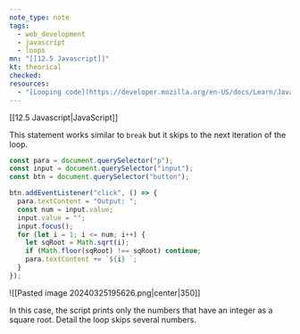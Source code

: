 ```yaml
---
note_type: note
tags:
  - web_development
  - javascript
  - loops
mn: "[[12.5 Javascript]]"
kt: theorical
checked: 
resources:
  - "[Looping code](https://developer.mozilla.org/en-US/docs/Learn/JavaScript/Building_blocks/Looping_code)"
---
```

[[12.5 Javascript|JavaScript]]

This statement works similar to `break` but it skips to the next iteration of the loop. 

```javascript
const para = document.querySelector("p");
const input = document.querySelector("input");
const btn = document.querySelector("button");

btn.addEventListener("click", () => {
  para.textContent = "Output: ";
  const num = input.value;
  input.value = "";
  input.focus();
  for (let i = 1; i <= num; i++) {
    let sqRoot = Math.sqrt(i);
    if (Math.floor(sqRoot) !== sqRoot) continue;
    para.textContent += `${i} `;
  }
});
```

![[Pasted image 20240325195626.png|center|350]]

In this case, the script prints only the numbers that have an integer as a square root. Detail the loop skips several numbers. 

